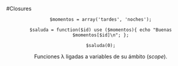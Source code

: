 #Closures

<center class="vcenter">

    $momentos = array('tardes', 'noches');

    $saluda = function($id) use ($momentos){ echo "Buenas $momentos[$id]\n"; };
    
    $saluda(0);

Funciones λ ligadas a variables de su ámbito (_scope_).

</center>
